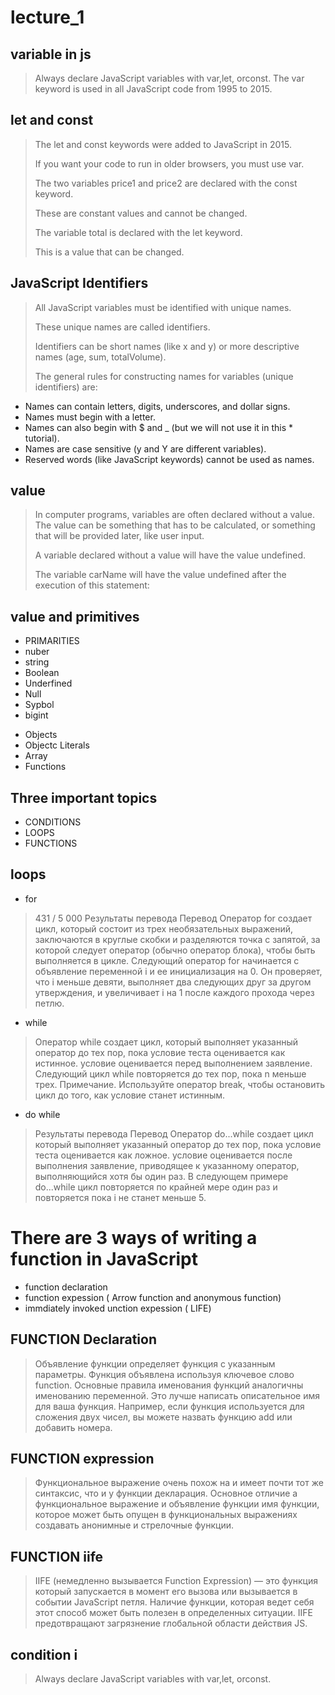 # lecture_1

## variable in js
>Always declare JavaScript variables with var,let, orconst.
>The var keyword is used in all JavaScript code from 1995 to 2015.

## let and const
>
>The let and const keywords were added to JavaScript in 2015.
>
>If you want your code to run in older browsers, you must use var.
>
>The two variables price1 and price2 are declared with the const keyword.
>
>These are constant values and cannot be changed.
>
>The variable total is declared with the let keyword.
>
>This is a value that can be changed.


## JavaScript Identifiers
>All JavaScript variables must be identified with unique names.
>
>These unique names are called identifiers.
>
>Identifiers can be short names (like x and y) or more descriptive names (age, sum, totalVolume).
>
>The general rules for constructing names for variables (unique identifiers) are:

* Names can contain letters, digits, underscores, and dollar signs.
* Names must begin with a letter.
* Names can also begin with $ and _ (but we will not use it in this * tutorial).
* Names are case sensitive (y and Y are different variables).
* Reserved words (like JavaScript keywords) cannot be used as names.
## value
>In computer programs, variables are often declared without a value. The value can be something that has to be calculated, or something that will be provided later, like user input.
>
>A variable declared without a value will have the value undefined.
>
>The variable carName will have the value undefined after the execution of this statement:

## value and primitives

 * PRIMARITIES
 * nuber
 * string
 * Boolean
 * Underfined
 * Null
 * Sypbol
 * bigint
 >
 
 * Objects
 * Objectc Literals
 * Array
 * Functions 
 
## Three important topics
* CONDITIONS
* LOOPS
* FUNCTIONS

## loops
* for
>431 / 5 000
Результаты перевода
Перевод
Оператор for создает цикл, который
состоит из трех необязательных выражений,
заключаются в круглые скобки и разделяются
точка с запятой, за которой следует оператор
(обычно оператор блока), чтобы быть
выполняется в цикле.
Следующий оператор for начинается с
объявление переменной i и ее инициализация
на 0. Он проверяет, что i меньше девяти,
выполняет два следующих друг за другом утверждения,
и увеличивает i на 1 после каждого прохода
через петлю.

 * while
 >Оператор while создает цикл, который
выполняет указанный оператор до тех пор, пока
условие теста оценивается как истинное. 
условие оценивается перед выполнением
заявление.
Следующий цикл while повторяется до тех пор, пока
n меньше трех.
Примечание. Используйте оператор break, чтобы остановить
цикл до того, как условие станет истинным.

* do while
>Результаты перевода
Перевод
Оператор do...while создает цикл
который выполняет указанный оператор до тех пор, пока
условие теста оценивается как ложное. 
условие оценивается после выполнения
заявление, приводящее к указанному
оператор, выполняющийся хотя бы один раз.
В следующем примере do...while
цикл повторяется по крайней мере один раз и повторяется
пока i не станет меньше 5.

# There are 3 ways of writing a function in JavaScript

* function declaration
* function expession ( Arrow function and anonymous function)
* immdiately invoked unction expession ( LIFE)
## FUNCTION Declaration
>Объявление функции определяет
функция с указанным
параметры. Функция объявлена
используя ключевое слово function.
Основные правила именования функций
аналогичны именованию переменной. Это
лучше написать описательное имя для
ваша функция. Например, если
функция используется для сложения двух чисел,
вы можете назвать функцию add или
добавить номера.
## FUNCTION expression
>Функциональное выражение очень
похож на и имеет почти
тот же синтаксис, что и у функции
декларация.
Основное отличие а
функциональное выражение и
объявление функции
имя функции, которое может быть
опущен в функциональных выражениях
создавать анонимные и
стрелочные функции.
## FUNCTION iife
>IIFE (немедленно вызывается
Function Expression) — это функция
который запускается в момент его вызова
или вызывается в событии JavaScript
петля.
Наличие функции, которая ведет себя
этот способ может быть полезен в определенных
ситуации. IIFE предотвращают загрязнение
глобальной области действия JS.

## condition i
> Always declare JavaScript variables with var,let, orconst.